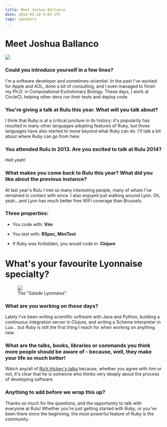 ```yaml
---
title: Meet Joshua Ballanco
date: 2014-05-28 9:05 UTC
tags: speakers
---
```


# Meet Joshua Ballanco
<div class="text-center">
  <img src="/img/speakers/joshua.jpeg" class="rounded"/>
</div>

### Could you introduce yourself in a few lines?

I'm a software developer and sometimes-scientist. In the past I've
worked for Apple and AOL, done a bit of consulting, and I even managed
to finish my Ph.D. in Computational Evolutionary Biology. These days, I
work at CircleCI, helping other devs run their tests and deploy code.

### You're giving a talk at Rulu this year. What will you talk about?

I think that Ruby is at a critical juncture in its history: it's
popularity has resulted in many other languages adopting features of
Ruby, but those languages have also started to move beyond what Ruby can
do. I'll talk a bit about where Ruby can go from here.

### You attended Rulu in 2013. Are you excited to talk at Rulu 2014?

Hell yeah!

### What makes you come back to Rulu this year? What did you like about the previous instance?

At last year's Rulu I met so many interesting people, many of whom I've
remained in contact with since. I also enjoyed just walking around Lyon.
Oh, yeah...and Lyon has much better free WiFi coverage than Brussels.

### Three properties:

* You code with: **Vim**

* You test with: **RSpec, MiniTest**

* If Ruby was forbidden, you would code in: **Clojure**

# What's your favourite Lyonnaise specialty?

<figure>
<img src="/img/interview/salade-lyonnaise.jpg"/>
<figcaption>
The "Salade Lyonnaise"
</figcaption>
</figure>

### What are you working on these days?

Lately I've been writing scientific software with Java and Python,
building a continuous integration server in Clojure, and writing a
Scheme interpreter in Lua... but Ruby is still the first thing I reach
for when working on anything new.

### What are the talks, books, libraries or commands you think more people should be aware of - because, well, they make your life so much better!

Watch any/all of [Rich Hickey's talks](http://thechangelog.com/rich-hickeys-greatest-hits/) because, whether you agree with him
or not, it's clear that he is someone who thinks very deeply about the
process of developing software.

### Anything to add before we wrap this up?

Thanks so much for the questions, and the opportunity to talk with
everyone at Rulu! Whether you're just getting started with Ruby, or
you've been there since the beginning, the most powerful feature of Ruby
is the community.
